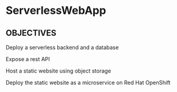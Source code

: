 # ServerlessWebApp

## OBJECTIVES

Deploy a serverless backend and a database

Expose a rest API

Host a static website using object storage

Deploy the static website as a microservice on Red Hat OpenShift
